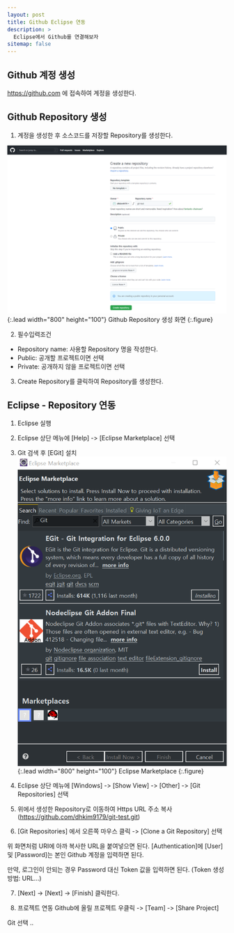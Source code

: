 ```yaml
---
layout: post
title: Github Eclipse 연동
description: >
  Eclipse에서 Github를 연결해보자
sitemap: false
---
```


## Github 계정 생성

https://github.com 에 접속하여 계정을 생성한다.
 
## Github Repository 생성

1.  계정을 생성한 후 소스코드를 저장할 Repository를 생성한다.

![Full-width image](/assets/img/own/new_repository.png){:.lead width="800" height="100"}
Github Repository 생성 화면
{:.figure}

2.  필수입력조건
*  Repository name: 사용할 Repository 명을 작성한다.
*  Public: 공개할 프로젝트이면 선택
*  Private: 공개하지 않을 프로젝트이면 선택

3. Create Repository를 클릭하여 Repository를 생성한다.
 
## Eclipse - Repository 연동

1.  Eclipse 실행
2.  Eclipse 상단 메뉴에 [Help] -> [Eclipse Marketplace] 선택
3.  Git 검색 후 [EGit] 설치
![Full-width image](/assets/img/own/eclipse-git.png){:.lead width="800" height="100"}
Eclipse Marketplace
{:.figure}

4.  Eclipse 상단 메뉴에 [Windows] -> [Show View] -> [Other] -> [Git Repositories] 선택
5.  위에서 생성한 Repository로 이동하여 Https URL 주소 복사(https://github.com/dhkim9179/git-test.git)
6.  [Git Repositories] 에서 오른쪽 마우스 클릭 -> [Clone a Git Repository] 선택

위 화면처럼 URI에 아까 복사한 URL을 붙여넣으면 된다.
[Authentication]에 [User] 및 [Password]는 본인 Github 계정을 입력하면 된다.

만약, 로그인이 안되는 경우 Password 대신 Token 값을 입력하면 된다. (Token 생성방법: URL...)

7. [Next] -> [Next] -> [Finish] 클릭한다.

8. 프로젝트 연동
Github에 올릴 프로젝트 우클릭 -> [Team] -> [Share Project]

Git 선택 ..

